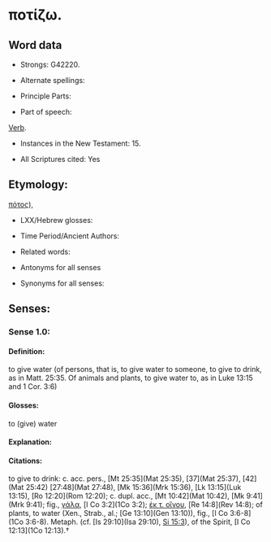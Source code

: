 # ποτίζω.

<!-- Status: S2=NeedsReview -->
<!-- Lexica used for edits: BDAG, FFM, LN, A-S -->

## Word data

* Strongs: G42220.

* Alternate spellings:



* Principle Parts: 


* Part of speech: 

[Verb](http://ugg.readthedocs.io/en/latest/verb.html).

* Instances in the New Testament: 15.

* All Scriptures cited: Yes

## Etymology: 

[πότος]()),

* LXX/Hebrew glosses: 


* Time Period/Ancient Authors: 


* Related words: 

* Antonyms for all senses

* Synonyms for all senses: 


## Senses: 


### Sense  1.0: 

#### Definition: 

to give water	(of persons, that is, to give water to someone, to give to drink, as in Matt. 25:35.  Of animals and plants, to give water to, as in Luke 13:15 and 1 Cor. 3:6)

#### Glosses: 

to (give) water 

#### Explanation:

#### Citations: 

to give to drink: c. acc. pers., [Mt 25:35](Mat 25:35), [37](Mat 25:37), [42](Mat 25:42) [27:48](Mat 27:48), [Mk 15:36](Mrk 15:36), [Lk 13:15](Luk 13:15), [Ro 12:20](Rom 12:20); c. dupl. acc., [Mt 10:42](Mat 10:42), [Mk 9:41](Mrk 9:41); fig., [γάλα](), [I Co 3:2](1Co 3:2); [ἐκ τ. οἴνου](), [Re 14:8](Rev 14:8); of plants, to water (Xen., Strab., al.; [Ge 13:10](Gen 13:10)), fig., [I Co 3:6-8](1Co 3:6-8). Metaph. (cf. [Is 29:10](Isa 29:10), [Si 15:3](Sir.15.3)), of the Spirit, [I Co 12:13](1Co 12:13).†
